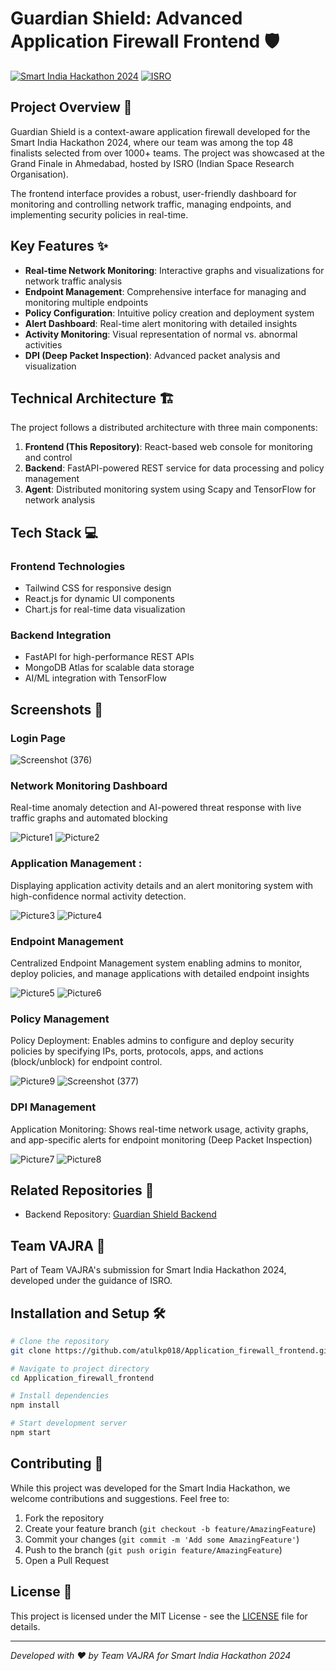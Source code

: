 # Guardian Shield: Advanced Application Firewall Frontend 🛡️

[![Smart India Hackathon 2024](https://img.shields.io/badge/Smart%20India%20Hackathon-2024-blue)](https://sih.gov.in/)
[![ISRO](https://img.shields.io/badge/Organization-ISRO-orange)](https://www.isro.gov.in/)

## Project Overview 🚀

Guardian Shield is a context-aware application firewall developed for the Smart India Hackathon 2024, where our team was among the top 48 finalists selected from over 1000+ teams. The project was showcased at the Grand Finale in Ahmedabad, hosted by ISRO (Indian Space Research Organisation).

The frontend interface provides a robust, user-friendly dashboard for monitoring and controlling network traffic, managing endpoints, and implementing security policies in real-time.

## Key Features ✨

- **Real-time Network Monitoring**: Interactive graphs and visualizations for network traffic analysis
- **Endpoint Management**: Comprehensive interface for managing and monitoring multiple endpoints
- **Policy Configuration**: Intuitive policy creation and deployment system
- **Alert Dashboard**: Real-time alert monitoring with detailed insights
- **Activity Monitoring**: Visual representation of normal vs. abnormal activities
- **DPI (Deep Packet Inspection)**: Advanced packet analysis and visualization

## Technical Architecture 🏗️

The project follows a distributed architecture with three main components:

1. **Frontend (This Repository)**: React-based web console for monitoring and control
2. **Backend**: FastAPI-powered REST service for data processing and policy management
3. **Agent**: Distributed monitoring system using Scapy and TensorFlow for network analysis

## Tech Stack 💻

### Frontend Technologies
- Tailwind CSS for responsive design
- React.js for dynamic UI components
- Chart.js for real-time data visualization

### Backend Integration
- FastAPI for high-performance REST APIs
- MongoDB Atlas for scalable data storage
- AI/ML integration with TensorFlow

## Screenshots 📸

### Login Page
![Screenshot (376)](https://github.com/user-attachments/assets/5cc71552-d593-44bb-88b1-448c2ba5cc11)

### Network Monitoring Dashboard
Real-time anomaly detection and AI-powered threat response with live traffic graphs and automated blocking

![Picture1](https://github.com/user-attachments/assets/e9f4060f-7752-4017-9c8f-021da2b058b3)
![Picture2](https://github.com/user-attachments/assets/e2afb683-7ffa-4cc9-adc3-14e2b1b1dc3e)

### Application Management : 
Displaying application activity details and an alert monitoring system with high-confidence normal activity detection.

![Picture3](https://github.com/user-attachments/assets/0b790bbb-d0c1-429d-b871-8a09c73db759)
![Picture4](https://github.com/user-attachments/assets/3972a105-3493-475c-923f-b730e8c6e7bd)

### Endpoint Management
Centralized Endpoint Management system enabling admins to monitor, deploy policies, and manage applications with detailed endpoint insights

![Picture5](https://github.com/user-attachments/assets/06be4231-624b-4312-abc4-12591e9cae4f)
![Picture6](https://github.com/user-attachments/assets/255f8a7c-26df-4fb9-88b6-93aa89e5dea1)

### Policy Management
Policy Deployment: Enables admins to configure and deploy security policies by specifying IPs, ports, protocols, apps, and actions (block/unblock) for endpoint control.

![Picture9](https://github.com/user-attachments/assets/3f4521bb-dc52-4cd0-ab05-eff14ccabd4f)
![Screenshot (377)](https://github.com/user-attachments/assets/8e9b531c-83b4-475d-be90-29df1fbe07e0)

### DPI Management
Application Monitoring: Shows real-time network usage, activity graphs, and app-specific alerts for endpoint monitoring (Deep Packet Inspection)

![Picture7](https://github.com/user-attachments/assets/a1f16e8e-10b6-4cfd-bc14-888d7bb691a4)
![Picture8](https://github.com/user-attachments/assets/22d41219-c11b-4d50-85a2-b710b21f3000)

## Related Repositories 🔗

- Backend Repository: [Guardian Shield Backend](https://github.com/artifcialmind/Context-Aware-Firewall-SIH-2024/tree/shiwans_backend_code)

## Team VAJRA 🤝

Part of Team VAJRA's submission for Smart India Hackathon 2024, developed under the guidance of ISRO.

## Installation and Setup 🛠️

```bash
# Clone the repository
git clone https://github.com/atulkp018/Application_firewall_frontend.git

# Navigate to project directory
cd Application_firewall_frontend

# Install dependencies
npm install

# Start development server
npm start
```

## Contributing 🤲

While this project was developed for the Smart India Hackathon, we welcome contributions and suggestions. Feel free to:

1. Fork the repository
2. Create your feature branch (`git checkout -b feature/AmazingFeature`)
3. Commit your changes (`git commit -m 'Add some AmazingFeature'`)
4. Push to the branch (`git push origin feature/AmazingFeature`)
5. Open a Pull Request

## License 📄

This project is licensed under the MIT License - see the [LICENSE](LICENSE) file for details.

---

*Developed with ❤️ by Team VAJRA for Smart India Hackathon 2024*

